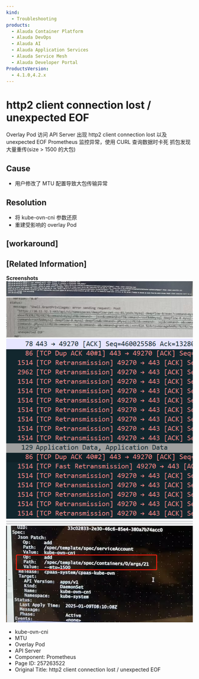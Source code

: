 ```yaml
---
kind:
  - Troubleshooting
products:
  - Alauda Container Platform
  - Alauda DevOps
  - Alauda AI
  - Alauda Application Services
  - Alauda Service Mesh
  - Alauda Developer Portal
ProductsVersion:
  - 4.1.0,4.2.x
---
```

<!-- A type of document that involves encountering a fault, diagnosing it, performing root cause analysis, and providing solutions. -->

# http2 client connection lost / unexpected EOF

Overlay Pod 访问 API Server 出现 http2 client connection lost 以及 unexpected EOF Prometheus 监控异常，使用 CURL 查询数据时卡死 抓包发现大量重传(size > 1500 的大包)

## Cause
- 用户修改了 MTU 配置导致大包传输异常

## Resolution
- 将 kube-ovn-cni 参数还原
- 重建受影响的 overlay Pod

## [workaround]

## [Related Information]
**Screenshots**
![](assets/http2-client-connection-lost-unexpected-eof/image-2025-1-10_9-29-49.png)
![](assets/http2-client-connection-lost-unexpected-eof/image-2025-1-10_9-30-32.png)
![](assets/http2-client-connection-lost-unexpected-eof/image-2025-1-10_9-33-27.png)
![](assets/http2-client-connection-lost-unexpected-eof/image-2025-1-10_9-35-43.png)
- kube-ovn-cni
- MTU
- Overlay Pod
- API Server
- Component: Prometheus
- Page ID: 257263522
- Original Title: http2 client connection lost / unexpected EOF
